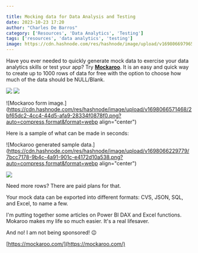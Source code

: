 ```yaml
---

title: Mocking data for Data Analysis and Testing
date: 2023-10-23 17:20
author: "Charles De Barros"
category: ['Resources', 'Data Analytics', 'Testing']
tags: ['resources', 'data analytics', 'testing']
image: https://cdn.hashnode.com/res/hashnode/image/upload/v1698066979654/cfa29b09-0b14-404a-bde6-109fa4afbb71.avif?w=1600&h=840&fit=crop&crop=entropy&auto=compress,format&format=webp
---
```


Have you ever needed to quickly generate mock data to exercise your data analytics skills or test your app? Try [**Mockaroo**](https://mockaroo.com/). It is an easy and quick way to create up to 1000 rows of data for free with the option to choose how much of the data should be NULL/Blank.

![]( align="center")
![]( align="center")

![Mockaroo form image.](https://cdn.hashnode.com/res/hashnode/image/upload/v1698066571468/2bf65dc2-4cc4-44d5-afa9-28334f0878f0.png?auto=compress,format&format=webp align="center")

Here is a sample of what can be made in seconds:

![Mockaroo generated sample data.](https://cdn.hashnode.com/res/hashnode/image/upload/v1698066229779/7bcc7178-9b4c-4a91-901c-e4172d10a538.png?auto=compress,format&format=webp align="center")

![]( align="center")

Need more rows? There are paid plans for that.

Your mock data can be exported into different formats: CVS, JSON, SQL, and Excel, to name a few.

I'm putting together some articles on Power BI DAX and Excel functions. Mokaroo makes my life so much easier. It's a real lifesaver.

And no! I am not being sponsored! 😉

[https://mockaroo.com/](https://mockaroo.com/)